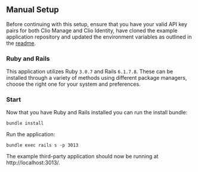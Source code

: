 ## Manual Setup

Before continuing with this setup, ensure that you have your valid API key pairs for both Clio Manage and Clio Identity, have cloned the example application repository and updated the environment variables as outlined in the [readme](../README.md).

### Ruby and Rails

This application utilizes Ruby `3.0.7` and Rails `6.1.7.8`. These can be installed through a variety of methods using different package managers, choose the right one for your system and preferences.

### Start

Now that you have Ruby and Rails installed you can run the install bundle:

```
bundle install
```

Run the application:

```
bundle exec rails s -p 3013
```

The example third-party application should now be running at http://localhost:3013/.
